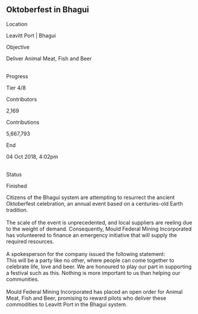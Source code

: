 ## Oktoberfest in Bhagui

Location

Leavitt Port \| Bhagui

Objective

Deliver Animal Meat, Fish and Beer

\
Progress

Tier 4/8

Contributors

2,169

Contributions

5,667,793

End

04 Oct 2018, 4:02pm

\
Status

Finished

Citizens of the Bhagui system are attempting to resurrect the ancient
Oktoberfest celebration, an annual event based on a centuries-old Earth
tradition.\
\
The scale of the event is unprecedented, and local suppliers are reeling
due to the weight of demand. Consequently, Mould Federal Mining
Incorporated has volunteered to finance an emergency initiative that
will supply the required resources.\
\
A spokesperson for the company issued the following statement:\
This will be a party like no other, where people can come together to
celebrate life, love and beer. We are honoured to play our part in
supporting a festival such as this. Nothing is more important to us than
helping our communities.\
\
Mould Federal Mining Incorporated has placed an open order for Animal
Meat, Fish and Beer, promising to reward pilots who deliver these
commodities to Leavitt Port in the Bhagui system.

